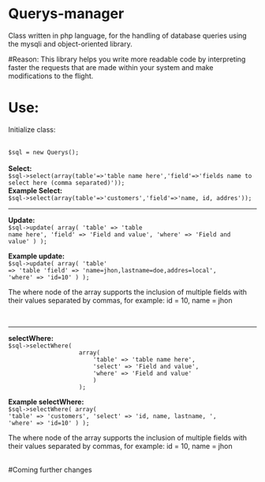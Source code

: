 # Querys-manager
Class written in php language, for the handling of database queries using the mysqli and object-oriented library.

#Reason:
This library helps you write more readable code by interpreting faster the requests that are made within your system and make modifications to the flight.

# Use:
<p>Initialize class:</p><br>
<code>$sql = new Querys();</code><br><br>
<b>Select:</b><br>
<code>$sql->select(array(table'=>'table name here','field'=>'fields name to select here (comma separated)'));</code><br>
<b>Example Select:</b><br>
<code>$sql->select(array(table'=>'customers','field'=>'name, id, addres'));</code><br>
<hr>

<b>Update:</b><br>
<code>$sql->update(
					array(
						'table' => 'table name here',
						'field' => 'Field and value',
						'where' => 'Field and value'
						)
					);</code><br>
          
<b>Example update:</b><br>
<code>$sql->update(
					array(
						'table' => 'table
						'field' => 'name=jhon,lastname=doe,addres=local',
						'where' => 'id=10'
						)
					);</code>
<br>
<p>The where node of the array supports the inclusion of multiple fields with their values separated by commas, for example: id = 10, name = jhon</p><br>
<hr>
<b>selectWhere:</b><br>
<code>$sql->selectWhere(
					array(
						'table' => 'table name here',
						'select' => 'Field and value',
						'where' => 'Field and value'
						)
					);</code><br>
          
<b>Example selectWhere:</b><br>
<code>$sql->selectWhere(
					array(
						'table' => 'customers',
						'select' => 'id, name, lastname, ',
						'where' => 'id=10'
						)
					);</code>
<br>
<p>The where node of the array supports the inclusion of multiple fields with their values separated by commas, for example: id = 10, name = jhon</p><br>
#Coming further changes
